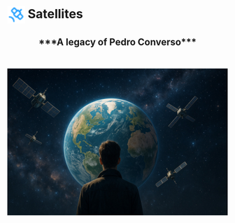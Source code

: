 # <img style="vertical-align: middle;height:40px; width:40px;" src="https://raw.githubusercontent.com/bxyteam/satellite-test/refs/heads/main/docs/images/satellite.png"> Satellites

<h2 align="center" font-weight="bold" font-style="italic">
***A legacy of Pedro Converso***
</h2>
<br>
<p align="center">
<img alt="legacy" src="https://raw.githubusercontent.com/bxyteam/satellite-test/refs/heads/main/docs/images/legacy.jpg">
</p>
